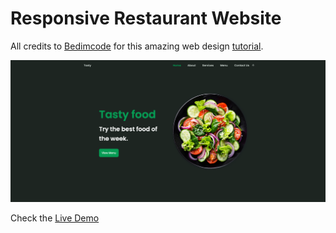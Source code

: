 # Responsive Restaurant Website
All credits to [Bedimcode](https://www.youtube.com/c/Bedimcode) for this amazing web design [tutorial](https://www.youtube.com/watch?v=5RIFrZEjURA&list=PLT8oYADp9tycxDet3pgW0bjAij1nZj__w&index=7&t=7s).

![](assets/img/Responsive-website-food.png)

Check the [Live Demo](https://facundo-martin.github.io/SixthProject/)
